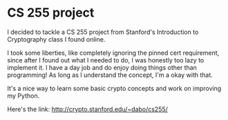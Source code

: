 # CS 255 project
I decided to tackle a CS 255 project from Stanford's Introduction to Cryptography class I found online.

I took some liberties, like completely ignoring the pinned cert requirement, since after I found out what 
I needed to do, I was honestly too lazy to implement it. I have a day job and do enjoy doing things other than programming!
As long as I understand the concept, I'm a okay with that.

It's a nice way to learn some basic crypto concepts and work on improving my Python.

Here's the link: http://crypto.stanford.edu/~dabo/cs255/

